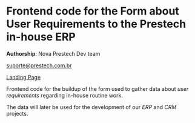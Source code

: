 # Frontend code for the Form about User Requirements to the Prestech in-house ERP

**Authorship**:
Nova Prestech Dev team

suporte@prestech.com.br

[Landing Page](https://prestech.com.br/site/)

Frontend code for the buildup of the form used to gather data about _user requirements_ regarding in-house routine work.

The data will later be used for the development of our _ERP_ and _CRM_ projects.
